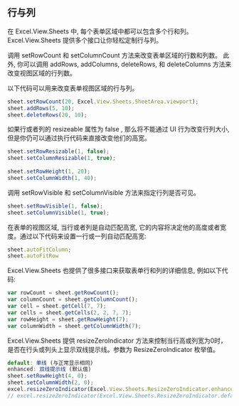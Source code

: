 ## 行与列
在 Excel.View.Sheets 中, 每个表单区域中都可以包含多个行和列。Excel.View.Sheets 提供多个接口让你轻松定制行与列。

调用 setRowCount 和 setColumnCount 方法来改变表单区域的行数和列数。 此外, 你可以调用 addRows, addColumns, deleteRows, 和 deleteColumns 方法来改变视图区域的行列数。

以下代码可以用来改变表单视图区域的行与列。
```JavaScript
sheet.setRowCount(20, Excel.View.Sheets.SheetArea.viewport);
sheet.addRows(5, 10);
sheet.deleteRows(20, 10);
```
如果行或者列的 resizeable 属性为 false , 那么将不能通过 UI 行为改变行列大小, 但是你仍可以通过执行代码来直接改变他们的高宽。
```JavaScript
sheet.setRowResizable(1, false);
sheet.setColumnResizable(1, true);
 
sheet.setRowHeight(1, 20);
sheet.setColumnWidth(1, 40);
```

调用 setRowVisible 和 setColumnVisible 方法来指定行列是否可见。
```JavaScript
sheet.setRowVisible(1, false);
sheet.setColumnVisible(1, true);
```

在表单的视图区域, 当行或者列是自动匹配高宽, 它的内容将决定他的高度或者宽度。通过以下代码来设置一行或一列自动匹配高宽:
```JavaScript
sheet.autoFitColumn;
sheet.autoFitRow
```

Excel.View.Sheets 也提供了很多接口来获取表单行和列的详细信息, 例如以下代码:
```JavaScript
var rowCount = sheet.getRowCount();
var columnCount = sheet.getColumnCount();
var cell = sheet.getCell(7, 7);
var cells = sheet.getCells(2, 2, 7, 7);
var rowHeight = sheet.getRowHeight(7);
var columnWidth = sheet.getColumnWidth(7);
```

Excel.View.Sheets 提供 resizeZeroIndicator 方法来控制当行高或列宽为0时，是否在行头或列头上显示双线提示线。参数为 ResizeZeroIndicator 枚举值。
```JavaScript
default: 单线 (与正常显示相同)
enhanced: 双线提示线 (默认值)
sheet.setRowHeight(4, 0);
sheet.setColumnWidth(2, 0);
excel.resizeZeroIndicator(Excel.View.Sheets.ResizeZeroIndicator.enhanced);
// excel.resizeZeroIndicator(Excel.View.Sheets.ResizeZeroIndicator.default);
```